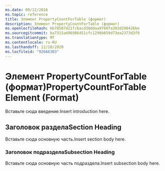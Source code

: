 ```yaml
---
ms.date: 09/12/2016
ms.topic: reference
title: Элемент PropertyCountForTable (формат)
description: Элемент PropertyCountForTable (формат)
ms.openlocfilehash: bb78507d21fc6acd36ddaa97607a302d290426be
ms.sourcegitcommit: ba7315a496986451cfc1296b659d73ea2373d3f0
ms.translationtype: MT
ms.contentlocale: ru-RU
ms.lasthandoff: 12/10/2020
ms.locfileid: "92666303"
---
```

# <a name="propertycountfortable-element-format"></a><span data-ttu-id="fd12f-103">Элемент PropertyCountForTable (формат)</span><span class="sxs-lookup"><span data-stu-id="fd12f-103">PropertyCountForTable Element (Format)</span></span>

<span data-ttu-id="fd12f-104">Вставьте сюда введение.</span><span class="sxs-lookup"><span data-stu-id="fd12f-104">Insert introduction here.</span></span>

## <a name="section-heading"></a><span data-ttu-id="fd12f-105">Заголовок раздела</span><span class="sxs-lookup"><span data-stu-id="fd12f-105">Section Heading</span></span>

<span data-ttu-id="fd12f-106">Вставьте сюда основную часть.</span><span class="sxs-lookup"><span data-stu-id="fd12f-106">Insert section body here.</span></span>

### <a name="subsection-heading"></a><span data-ttu-id="fd12f-107">Заголовок подраздела</span><span class="sxs-lookup"><span data-stu-id="fd12f-107">Subsection Heading</span></span>

<span data-ttu-id="fd12f-108">Вставьте сюда основную часть подраздела.</span><span class="sxs-lookup"><span data-stu-id="fd12f-108">Insert subsection body here.</span></span>
